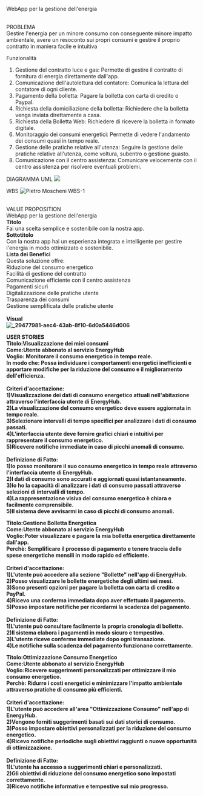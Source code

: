 WebApp per la gestione dell'energia

<br>PROBLEMA</br>
Gestire l'energia per un minore consumo con conseguente minore impatto ambientale, avere un resoconto sui propri consumi e gestire il proprio contratto in maniera facile e intuitiva

Funzionalità
1. Gestione del contratto luce e gas: Permette di gestire il contratto di fornitura di energia direttamente dall'app.
2. Comunicazione dell'autolettura del contatore: Comunica la lettura del  contatore di ogni cliente.
3. Pagamento della bolletta: Pagare la bolletta con carta di credito o Paypal.
4. Richiesta della domiciliazione della bolletta: Richiedere che la bolletta venga inviata direttamente a casa.
5. Richiesta della Bolletta Web: Richiedere di ricevere la bolletta in formato digitale.
6. Monitoraggio dei consumi energetici: Permette di vedere l'andamento dei  consumi quasi in tempo reale.
7. Gestione delle pratiche relative all'utenza: Seguire la gestione delle pratiche relative all'utenza, come voltura, subentro o gestione guasto.
8. Comunicazione con il centro assistenza: Comunicare velocemente con il centro assistenza per risolvere eventuali problemi.

DIAGRAMMA UML
<img src="https://yuml.me/diagram/usecase/[Utente%20visitatore]-(Sign%20In),[Utente%20visitatore]-(Ricezione%20bolletta),(Ricezione%20Bolletta)%3E(Bolletta%20Telematica),(Ricezione%20Bolletta)%3E(Bolletta%20Cartacea),(Sign%20In)%3C(Cambio%20Password),(Sign%20In)%3E(Compra%20un%20Piano),[Utente%20Autenticato]-(Compra%20un%20piano),(Compra%20un%20piano)%3E(Checkout),[Utente%20Autenticato]-(Problemi),(Problemi)%3C(Comunicazione%20centro%20assistenza),[Utente%20Autenticato]-(Gestione%20del%20contratto),(Gestione%20del%20contratto)-(Luce),(Gestione%20del%20contratto)-(Gas),(Luce)%3C(Pagamento%20bolletta),(Gas)%3C(Pagamento%20bolletta),[Utente%20Autenticato]-(Pagamento%20Bolletta),(Pagamento%20Bolletta)%3E(Checkout),(Checkout)-(Aggiungi%20una%20carta),(Aggiungi%20una%20carta)%3E[Staff%20bancario],">

WBS
![Pietro Moscheni WBS-1](https://github.com/MoscheniPietro/Progetto-GEP/assets/101174884/300ca8bf-ad07-42ea-baec-3e423de94bdd)


<br>VALUE PROPOSITION</br>
WebApp per la gestione dell'energia 
<br><b>Titolo</b></br>
Fai una scelta semplice e sostenibile con la nostra app.
<br><b>Sottotitolo</b></br>
Con la nostra app hai un esperienza integrata e intelligente per gestire l'energia in modo ottimizzato e sostenibile.
<br><b>Lista dei Benefici</b>
<br>Questa soluzione offre:
<br>Riduzione del consumo energetico
<br>Facilità di gestione del contratto
<br>Comunicazione efficiente con il centro assistenza
<br>Pagamenti sicuri
<br>Digitalizzazione delle pratiche utente
<br>Trasparenza dei consumi
<br>Gestione semplificata delle pratiche utente</br>
<br><b>Visual<b></br>
![_29477981-aec4-43ab-8f10-6d0a5446d006](https://github.com/MoscheniPietro/Progetto-GEP/assets/101174884/39b6773b-bd94-4668-94b9-c457414984b8)</b></br>

USER STORIES</br>
Titolo:Visualizzazione dei miei consumi
<br><b>Come:</b>Utente abbonato al servizio EnergyHub
<br>Voglio: Monitorare il consumo energetico in tempo reale.
<br>In modo che: Possa individuare i comportamenti energetici inefficienti e apportare modifiche per la riduzione del consumo e il miglioramento dell'efficienza.<br>
<br>Criteri d'accettazione:<br>
1)Visualizzazione dei dati di consumo energetico attuali nell'abitazione attraverso l'interfaccia utente di EnergyHub.<br>
2)La visualizzazione del consumo energetico deve essere aggiornata in tempo reale.<br>
3)Selezionare intervalli di tempo specifici per analizzare i dati di consumo passati.<br>
4)L'interfaccia utente deve fornire grafici chiari e intuitivi per rappresentare il consumo energetico.<br>
5)Ricevere notifiche immediate in caso di picchi anomali di consumo.<br>
<br>Definizione di Fatto:</br>
1)Io posso monitorare il suo consumo energetico in tempo reale attraverso l'interfaccia utente di EnergyHub.<br>
2)I dati di consumo sono accurati e aggiornati quasi istantaneamente.<br>
3)Io ho la capacità di analizzare i dati di consumo passati attraverso selezioni di intervalli di tempo.<br>
4)La rappresentazione visiva del consumo energetico è chiara e facilmente comprensibile.<br>
5)Il sistema deve avvisarmi in caso di picchi di consumo anomali.<br>

Titolo:Gestione Bolletta Energetica
<br><b>Come:</b>Utente abbonato al servizio EnergyHub
<br>Voglio:Poter visualizzare e pagare la mia bolletta energetica direttamente dall'app.
<br>Perchè: Semplificare il processo di pagamento e tenere traccia delle spese energetiche mensili in modo rapido ed efficiente.<br>
<br>Criteri d'accettazione:<br>
1)L'utente può accedere alla sezione "Bollette" nell'app di EnergyHub.<br>
2)Posso visualizzare le bollette energetiche degli ultimi sei mesi.<br>
3)Sono presenti opzioni per pagare la bolletta con carta di credito o PayPal.<br>
4)Ricevo una conferma immediata dopo aver effettuato il pagamento.<br>
5)Posso impostare notifiche per ricordarmi la scadenza del pagamento.<br>
<br>Definizione di Fatto:</br>
1)L'utente può consultare facilmente la propria cronologia di bollette.<br>
2)Il sistema elabora i pagamenti in modo sicuro e tempestivo.<br>
3)L'utente riceve conferme immediate dopo ogni transazione.<br>
4)Le notifiche sulla scadenza del pagamento funzionano correttamente.<br>

Titolo:Ottimizzazione Consumo Energetico
<br><b>Come:</b>Utente abbonato al servizio EnergyHub
<br>Voglio:Ricevere suggerimenti personalizzati per ottimizzare il mio consumo energetico.
<br>Perchè: Ridurre i costi energetici e minimizzare l'impatto ambientale attraverso pratiche di consumo più efficienti.<br>
<br>Criteri d'accettazione:<br>
1)L'utente può accedere all'area "Ottimizzazione Consumo" nell'app di EnergyHub.<br>
2)Vengono forniti suggerimenti basati sui dati storici di consumo.<br>
3)Posso impostare obiettivi personalizzati per la riduzione del consumo energetico.<br>
4)Ricevo notifiche periodiche sugli obiettivi raggiunti o nuove opportunità di ottimizzazione.<br>
<br>Definizione di Fatto:</br>
1)L'utente ha accesso a suggerimenti chiari e personalizzati.<br>
2)Gli obiettivi di riduzione del consumo energetico sono impostati correttamente.<br>
3)Ricevo notifiche informative e tempestive sul mio progresso.<br>
